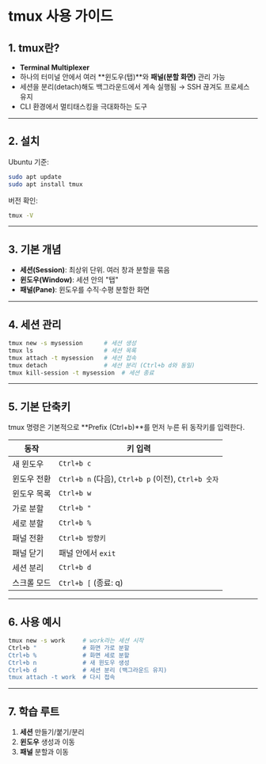 # tmux 사용 가이드

## 1. tmux란?
- **Terminal Multiplexer**
- 하나의 터미널 안에서 여러 **윈도우(탭)**와 **패널(분할 화면)** 관리 가능
- 세션을 분리(detach)해도 백그라운드에서 계속 실행됨 → SSH 끊겨도 프로세스 유지
- CLI 환경에서 멀티태스킹을 극대화하는 도구

---

## 2. 설치
Ubuntu 기준:
```bash
sudo apt update
sudo apt install tmux
````

버전 확인:

```bash
tmux -V
```

---

## 3. 기본 개념

* **세션(Session)**: 최상위 단위. 여러 창과 분할을 묶음
* **윈도우(Window)**: 세션 안의 "탭"
* **패널(Pane)**: 윈도우를 수직·수평 분할한 화면

---

## 4. 세션 관리

```bash
tmux new -s mysession      # 세션 생성
tmux ls                    # 세션 목록
tmux attach -t mysession   # 세션 접속
tmux detach                # 세션 분리 (Ctrl+b d와 동일)
tmux kill-session -t mysession  # 세션 종료
```

---

## 5. 기본 단축키

tmux 명령은 기본적으로 \*\*Prefix (Ctrl+b)\*\*를 먼저 누른 뒤 동작키를 입력한다.

| 동작     | 키 입력                                          |
| ------ | --------------------------------------------- |
| 새 윈도우  | `Ctrl+b c`                                    |
| 윈도우 전환 | `Ctrl+b n` (다음), `Ctrl+b p` (이전), `Ctrl+b 숫자` |
| 윈도우 목록 | `Ctrl+b w`                                    |
| 가로 분할  | `Ctrl+b "`                                    |
| 세로 분할  | `Ctrl+b %`                                    |
| 패널 전환  | `Ctrl+b 방향키`                                  |
| 패널 닫기  | 패널 안에서 `exit`                                 |
| 세션 분리  | `Ctrl+b d`                                    |
| 스크롤 모드 | `Ctrl+b [` (종료: q)                            |

---

## 6. 사용 예시

```bash
tmux new -s work     # work라는 세션 시작
Ctrl+b "             # 화면 가로 분할
Ctrl+b %             # 화면 세로 분할
Ctrl+b n             # 새 윈도우 생성
Ctrl+b d             # 세션 분리 (백그라운드 유지)
tmux attach -t work  # 다시 접속
```

---

## 7. 학습 루트

1. **세션** 만들기/붙기/분리
2. **윈도우** 생성과 이동
3. **패널** 분할과 이동
